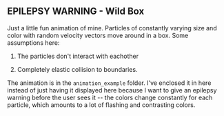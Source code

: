 ## EPILEPSY WARNING - Wild Box

Just a little fun animation of mine. Particles of constantly varying size and color with random velocity vectors move around in a box. Some assumptions here:

1. The particles don't interact with eachother

2. Completely elastic collision to boundaries.

The animation is in the `animation_example` folder. I've enclosed it in here instead of just having it displayed here because I want to give an epilepsy warning before the user sees it -- the colors change constantly for each particle, which amounts to a lot of flashing and contrasting colors.
